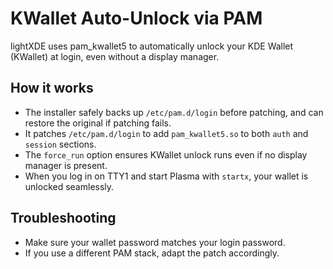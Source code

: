 # KWallet Auto-Unlock via PAM

lightXDE uses pam_kwallet5 to automatically unlock your KDE Wallet (KWallet) at login, even without a display manager.

## How it works
- The installer safely backs up `/etc/pam.d/login` before patching, and can restore the original if patching fails.
- It patches `/etc/pam.d/login` to add `pam_kwallet5.so` to both `auth` and `session` sections.
- The `force_run` option ensures KWallet unlock runs even if no display manager is present.
- When you log in on TTY1 and start Plasma with `startx`, your wallet is unlocked seamlessly.

## Troubleshooting
- Make sure your wallet password matches your login password.
- If you use a different PAM stack, adapt the patch accordingly. 
